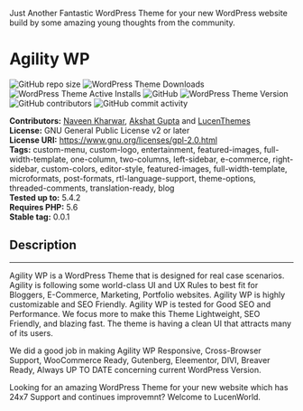 Just Another Fantastic WordPress Theme for your new WordPress website build by some amazing young thoughts from the community.

# Agility WP #





![GitHub repo size](https://img.shields.io/github/repo-size/wayoutworks/awp?label=We%20are%20Just) ![WordPress Theme Downloads](https://img.shields.io/wordpress/theme/dd/awp?label=Total%20Downloads%20on%20WP.org) ![WordPress Theme Active Installs](https://img.shields.io/wordpress/theme/installs/awp?label=Active%20Installation) ![GitHub](https://img.shields.io/github/license/wayoutworks/awp?label=Proudly%20Open%20Source) ![WordPress Theme Version](https://img.shields.io/wordpress/theme/v/awp?label=Theme%20Version) ![GitHub contributors](https://img.shields.io/github/contributors/wayoutworks/awp) ![GitHub commit activity](https://img.shields.io/github/commit-activity/m/wayoutworks/awp)

**Contributors:** [Naveen Kharwar](https://profiles.wordpress.org/naveenkharwar), [Akshat Gupta](https://profiles.wordpress.org/username) and [LucenThemes](https://profiles.wordpress.org/lucenthemes)  
**License:** GNU General Public License v2 or later  
**License URI:** https://www.gnu.org/licenses/gpl-2.0.html  
**Tags:** custom-menu, custom-logo, entertainment, featured-images, full-width-template, one-column, two-columns, left-sidebar, e-commerce, right-sidebar, custom-colors, editor-style, featured-images, full-width-template, microformats, post-formats, rtl-language-support, theme-options, threaded-comments, translation-ready, blog  
**Tested up to:**  5.4.2  
**Requires PHP:** 5.6  
**Stable tag:** 0.0.1  

## Description
---

Agility WP is a WordPress Theme that is designed for real case scenarios. Agility is following some world-class UI and UX Rules to best fit for Bloggers, E-Commerce, Marketing, Portfolio websites.
Agility WP is highly customizable and SEO Friendly. Agility WP is tested for Good SEO and Performance. We focus more to make this Theme Lightweight, SEO Friendly, and blazing fast.
The theme is having a clean UI that attracts many of its users. 

We did a good job in making Agility WP Responsive, Cross-Browser Support, WooCommerce Ready, Gutenberg, Eleementor, DIVI, Breaver Ready, Always UP TO DATE concerning current WordPress Version.

 Looking for an amazing WordPress Theme for your new website which has 24x7 Support and continues improvemnt? Welcome to LucenWorld. 